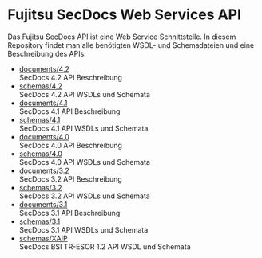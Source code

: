# Fujitsu SecDocs Web Services API
Das Fujitsu SecDocs API ist eine Web Service Schnittstelle. In diesem Repository
findet man alle benötigten WSDL- und Schemadateien und eine Beschreibung des
APIs.
- [documents/4.2](https://github.com/fujitsu-dsps/secdocs/tree/main/documents/4.2)  
  SecDocs 4.2 API Beschreibung
- [schemas/4.2](https://github.com/fujitsu-dsps/secdocs/tree/main/schemas/4.0)  
  SecDocs 4.2 API WSDLs und Schemata
- [documents/4.1](https://github.com/fujitsu-dsps/secdocs/tree/main/documents/4.1)  
  SecDocs 4.1 API Beschreibung
- [schemas/4.1](https://github.com/fujitsu-dsps/secdocs/tree/main/schemas/4.0)  
  SecDocs 4.1 API WSDLs und Schemata
- [documents/4.0](https://github.com/fujitsu-dsps/secdocs/tree/main/documents/4.0)  
  SecDocs 4.0 API Beschreibung
- [schemas/4.0](https://github.com/fujitsu-dsps/secdocs/tree/main/schemas/4.0)  
  SecDocs 4.0 API WSDLs und Schemata
- [documents/3.2](https://github.com/fujitsu-dsps/secdocs/tree/main/documents/3.2)  
  SecDocs 3.2 API Beschreibung
- [schemas/3.2](https://github.com/fujitsu-dsps/secdocs/tree/main/schemas/3.2)  
  SecDocs 3.2 API WSDLs und Schemata
- [documents/3.1](https://github.com/fujitsu-dsps/secdocs/tree/main/documents/3.1)  
  SecDocs 3.1 API Beschreibung
- [schemas/3.1](https://github.com/fujitsu-dsps/secdocs/tree/main/schemas/3.1)  
  SecDocs 3.1 API WSDLs und Schemata
- [schemas/XAIP](https://github.com/fujitsu-dsps/secdocs/tree/main/schemas/XAIP)  
  SecDocs BSI TR-ESOR 1.2 API WSDL und Schemata

